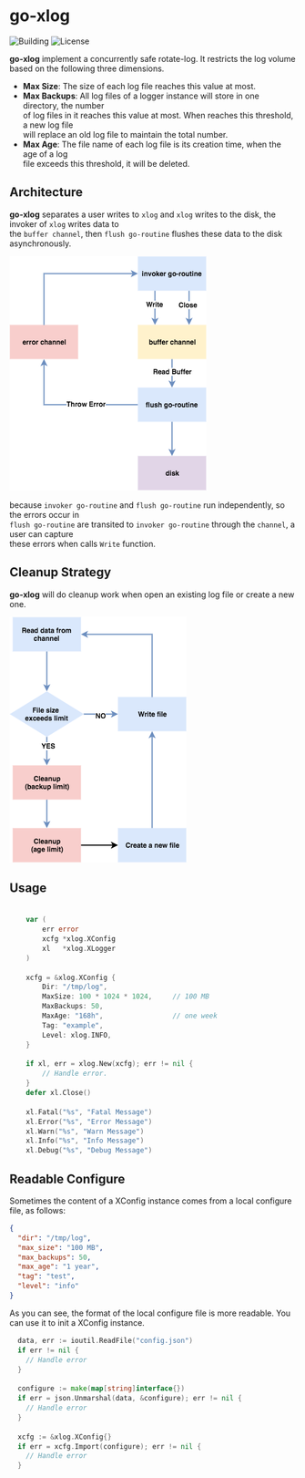 # go-xlog

![Building](https://img.shields.io/badge/building-passing-green.svg)
![License](https://img.shields.io/badge/license-MIT-blue.svg)

**go-xlog** implement a concurrently safe rotate-log. It restricts the log volume    
based on the following three dimensions.

  - **Max Size**: The size of each log file reaches this value at most.
  - **Max Backups**: All log files of a logger instance will store in one directory, the number    
  of log files in it reaches this value at most. When reaches this threshold, a new log file   
     will replace an old log file to maintain the total number.
  - **Max Age**: The file name of each log file is its creation time, when the age of a log   
   file exceeds this threshold, it will be deleted.

## Architecture

**go-xlog** separates a user writes to `xlog` and `xlog` writes to the disk,  the invoker of `xlog` writes data to    
the `buffer channel`, then `flush go-routine` flushes these data to the disk asynchronously.

![Architecture](img/architecture.png)

because `invoker go-routine` and `flush go-routine` run independently, so the errors occur in   
`flush go-routine` are transited to `invoker go-routine` through the `channel`,  a user can capture    
these errors when calls `Write` function.


## Cleanup Strategy
**go-xlog** will do cleanup work when open an existing log file or create a new one.

![CleanUp](img/cleanup.png)


## Usage

```go
    
    var (
        err error
        xcfg *xlog.XConfig
        xl   *xlog.XLogger
    )

    xcfg = &xlog.XConfig {
        Dir: "/tmp/log",
        MaxSize: 100 * 1024 * 1024,     // 100 MB
        MaxBackups: 50,
        MaxAge: "168h",                 // one week
        Tag: "example",
        Level: xlog.INFO,
    }

    if xl, err = xlog.New(xcfg); err != nil {
        // Handle error.
    }
    defer xl.Close()

    xl.Fatal("%s", "Fatal Message")
    xl.Error("%s", "Error Message")
    xl.Warn("%s", "Warn Message")
    xl.Info("%s", "Info Message")
    xl.Debug("%s", "Debug Message")

```

## Readable Configure

Sometimes the content of a XConfig instance comes from a local configure file, as follows:

```json
{
  "dir": "/tmp/log",
  "max_size": "100 MB",
  "max_backups": 50,
  "max_age": "1 year",
  "tag": "test",
  "level": "info"
}
```

As you can see, the format of the local configure file is more readable.  You can use it to init a XConfig instance.

```go
  data, err := ioutil.ReadFile("config.json")
  if err != nil {
    // Handle error
  }

  configure := make(map[string]interface{})
  if err = json.Unmarshal(data, &configure); err != nil {
    // Handle error
  }

  xcfg := &xlog.XConfig{}
  if err = xcfg.Import(configure); err != nil {
    // Handle error
  }
```
